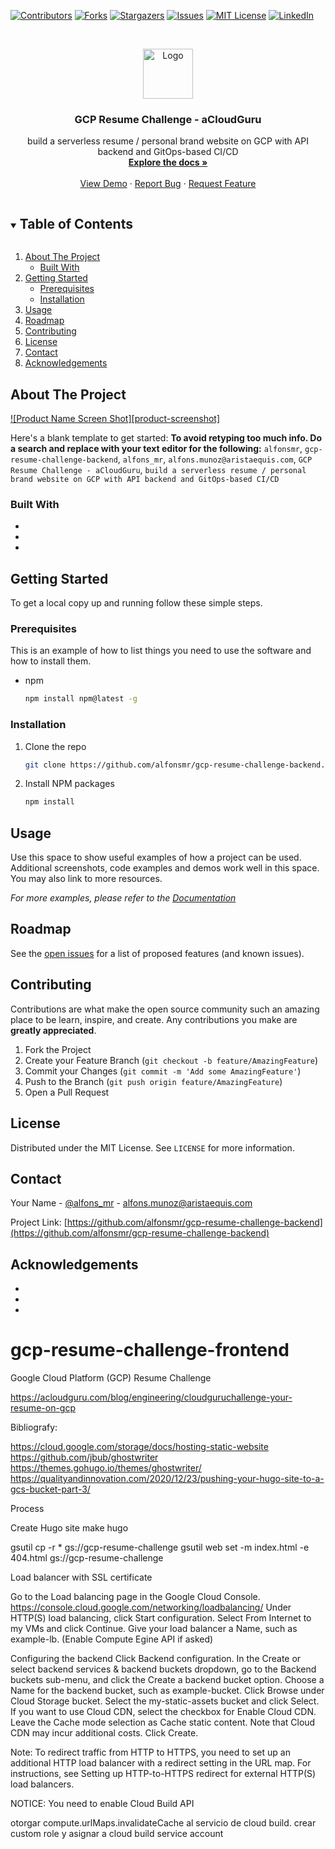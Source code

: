 <!--
*** Thanks for checking out the Best-README-Template. If you have a suggestion
*** that would make this better, please fork the repo and create a pull request
*** or simply open an issue with the tag "enhancement".
*** Thanks again! Now go create something AMAZING! :D
***
***
***
*** To avoid retyping too much info. Do a search and replace for the following:
*** alfonsmr, gcp-resume-challenge-backend, alfons_mr, alfons.munoz@aristaequis.com, GCP Resume Challenge - aCloudGuru, build a serverless resume / personal brand website on GCP with API backend and GitOps-based CI/CD
-->



<!-- PROJECT SHIELDS -->
<!--
*** I'm using markdown "reference style" links for readability.
*** Reference links are enclosed in brackets [ ] instead of parentheses ( ).
*** See the bottom of this document for the declaration of the reference variables
*** for contributors-url, forks-url, etc. This is an optional, concise syntax you may use.
*** https://www.markdownguide.org/basic-syntax/#reference-style-links
-->
[![Contributors][contributors-shield]][contributors-url]
[![Forks][forks-shield]][forks-url]
[![Stargazers][stars-shield]][stars-url]
[![Issues][issues-shield]][issues-url]
[![MIT License][license-shield]][license-url]
[![LinkedIn][linkedin-shield]][linkedin-url]



<!-- PROJECT LOGO -->
<br />
<p align="center">
  <a href="https://github.com/alfonsmr/gcp-resume-challenge-backend">
    <img src="images/logo.png" alt="Logo" width="80" height="80">
  </a>

  <h3 align="center">GCP Resume Challenge - aCloudGuru</h3>

  <p align="center">
    build a serverless resume / personal brand website on GCP with API backend and GitOps-based CI/CD
    <br />
    <a href="https://github.com/alfonsmr/gcp-resume-challenge-backend"><strong>Explore the docs »</strong></a>
    <br />
    <br />
    <a href="https://github.com/alfonsmr/gcp-resume-challenge-backend">View Demo</a>
    ·
    <a href="https://github.com/alfonsmr/gcp-resume-challenge-backend/issues">Report Bug</a>
    ·
    <a href="https://github.com/alfonsmr/gcp-resume-challenge-backend/issues">Request Feature</a>
  </p>
</p>



<!-- TABLE OF CONTENTS -->
<details open="open">
  <summary><h2 style="display: inline-block">Table of Contents</h2></summary>
  <ol>
    <li>
      <a href="#about-the-project">About The Project</a>
      <ul>
        <li><a href="#built-with">Built With</a></li>
      </ul>
    </li>
    <li>
      <a href="#getting-started">Getting Started</a>
      <ul>
        <li><a href="#prerequisites">Prerequisites</a></li>
        <li><a href="#installation">Installation</a></li>
      </ul>
    </li>
    <li><a href="#usage">Usage</a></li>
    <li><a href="#roadmap">Roadmap</a></li>
    <li><a href="#contributing">Contributing</a></li>
    <li><a href="#license">License</a></li>
    <li><a href="#contact">Contact</a></li>
    <li><a href="#acknowledgements">Acknowledgements</a></li>
  </ol>
</details>



<!-- ABOUT THE PROJECT -->
## About The Project

[![Product Name Screen Shot][product-screenshot]](https://example.com)

Here's a blank template to get started:
**To avoid retyping too much info. Do a search and replace with your text editor for the following:**
`alfonsmr`, `gcp-resume-challenge-backend`, `alfons_mr`, `alfons.munoz@aristaequis.com`, `GCP Resume Challenge - aCloudGuru`, `build a serverless resume / personal brand website on GCP with API backend and GitOps-based CI/CD`


### Built With

* []()
* []()
* []()



<!-- GETTING STARTED -->
## Getting Started

To get a local copy up and running follow these simple steps.

### Prerequisites

This is an example of how to list things you need to use the software and how to install them.
* npm
  ```sh
  npm install npm@latest -g
  ```

### Installation

1. Clone the repo
   ```sh
   git clone https://github.com/alfonsmr/gcp-resume-challenge-backend.git
   ```
2. Install NPM packages
   ```sh
   npm install
   ```



<!-- USAGE EXAMPLES -->
## Usage

Use this space to show useful examples of how a project can be used. Additional screenshots, code examples and demos work well in this space. You may also link to more resources.

_For more examples, please refer to the [Documentation](https://example.com)_



<!-- ROADMAP -->
## Roadmap

See the [open issues](https://github.com/alfonsmr/gcp-resume-challenge-backend/issues) for a list of proposed features (and known issues).



<!-- CONTRIBUTING -->
## Contributing

Contributions are what make the open source community such an amazing place to be learn, inspire, and create. Any contributions you make are **greatly appreciated**.

1. Fork the Project
2. Create your Feature Branch (`git checkout -b feature/AmazingFeature`)
3. Commit your Changes (`git commit -m 'Add some AmazingFeature'`)
4. Push to the Branch (`git push origin feature/AmazingFeature`)
5. Open a Pull Request



<!-- LICENSE -->
## License

Distributed under the MIT License. See `LICENSE` for more information.



<!-- CONTACT -->
## Contact

Your Name - [@alfons_mr](https://twitter.com/alfons_mr) - alfons.munoz@aristaequis.com

Project Link: [https://github.com/alfonsmr/gcp-resume-challenge-backend](https://github.com/alfonsmr/gcp-resume-challenge-backend)



<!-- ACKNOWLEDGEMENTS -->
## Acknowledgements

* []()
* []()
* []()





<!-- MARKDOWN LINKS & IMAGES -->
<!-- https://www.markdownguide.org/basic-syntax/#reference-style-links -->
[contributors-shield]: https://img.shields.io/github/contributors/alfonsmr/repo.svg?style=for-the-badge
[contributors-url]: https://github.com/alfonsmr/gcp-resume-challenge-backend/graphs/contributors
[forks-shield]: https://img.shields.io/github/forks/alfonsmr/repo.svg?style=for-the-badge
[forks-url]: https://github.com/alfonsmr/gcp-resume-challenge-backend/network/members
[stars-shield]: https://img.shields.io/github/stars/alfonsmr/repo.svg?style=for-the-badge
[stars-url]: https://github.com/alfonsmr/gcp-resume-challenge-backend/stargazers
[issues-shield]: https://img.shields.io/github/issues/alfonsmr/repo.svg?style=for-the-badge
[issues-url]: https://github.com/alfonsmr/gcp-resume-challenge-backend/issues
[license-shield]: https://img.shields.io/github/license/alfonsmr/repo.svg?style=for-the-badge
[license-url]: https://github.com/alfonsmr/gcp-resume-challenge-backend/blob/master/LICENSE.txt
[linkedin-shield]: https://img.shields.io/badge/-LinkedIn-black.svg?style=for-the-badge&logo=linkedin&colorB=555
[linkedin-url]: https://linkedin.com/in/alfonsmr

# gcp-resume-challenge-frontend
Google Cloud Platform (GCP) Resume Challenge

https://acloudguru.com/blog/engineering/cloudguruchallenge-your-resume-on-gcp

Bibliografy:

https://cloud.google.com/storage/docs/hosting-static-website
https://github.com/jbub/ghostwriter
https://themes.gohugo.io/themes/ghostwriter/
https://qualityandinnovation.com/2020/12/23/pushing-your-hugo-site-to-a-gcs-bucket-part-3/




Process

Create Hugo site
make hugo

gsutil cp -r * gs://gcp-resume-challenge
gsutil web set -m index.html -e 404.html gs://gcp-resume-challenge

Load balancer with SSL certificate

Go to the Load balancing page in the Google Cloud Console. https://console.cloud.google.com/networking/loadbalancing/
Under HTTP(S) load balancing, click Start configuration.
Select From Internet to my VMs and click Continue.
Give your load balancer a Name, such as example-lb. (Enable Compute Egine API if asked)

Configuring the backend
Click Backend configuration.
In the Create or select backend services & backend buckets dropdown, go to the Backend buckets sub-menu, and click the Create a backend bucket option.
Choose a Name for the backend bucket, such as example-bucket.
Click Browse under Cloud Storage bucket.
Select the my-static-assets bucket and click Select.
If you want to use Cloud CDN, select the checkbox for Enable Cloud CDN. Leave the Cache mode selection as Cache static content. Note that Cloud CDN may incur additional costs.
Click Create.

Note: To redirect traffic from HTTP to HTTPS, you need to set up an additional HTTP load balancer with a redirect setting in the URL map. For instructions, see Setting up HTTP-to-HTTPS redirect for external HTTP(S) load balancers.

NOTICE: You need to enable Cloud Build API

otorgar compute.urlMaps.invalidateCache al servicio de cloud build. crear custom role y asignar a cloud build service account



